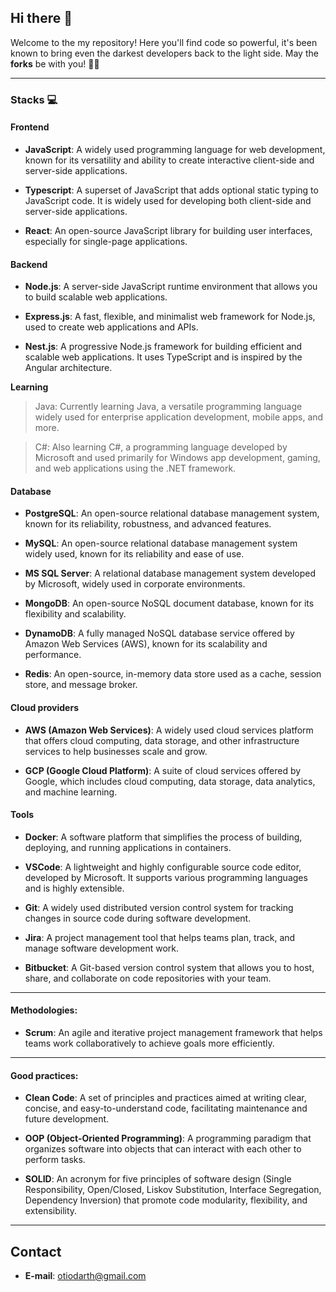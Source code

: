 ## Hi there 🖖

Welcome to the my repository!
Here you'll find code so powerful, it's been known to bring even the darkest developers back to the light side. May the **forks** be with you! 🍴✨

---

### Stacks 💻

#### Frontend

- **JavaScript**: A widely used programming language for web development, known for its versatility and ability to create interactive client-side and server-side applications.

- **Typescript**: A superset of JavaScript that adds optional static typing to JavaScript code. It is widely used for developing both client-side and server-side applications.

- **React**: An open-source JavaScript library for building user interfaces, especially for single-page applications.

#### Backend

- **Node.js**: A server-side JavaScript runtime environment that allows you to build scalable web applications.

- **Express.js**: A fast, flexible, and minimalist web framework for Node.js, used to create web applications and APIs.

- **Nest.js**: A progressive Node.js framework for building efficient and scalable web applications. It uses TypeScript and is inspired by the Angular architecture.

**Learning**

> Java: Currently learning Java, a versatile programming language widely used for enterprise application development, mobile apps, and more.

> C#: Also learning C#, a programming language developed by Microsoft and used primarily for Windows app development, gaming, and web applications using the .NET framework.

#### Database

- **PostgreSQL**: An open-source relational database management system, known for its reliability, robustness, and advanced features.

- **MySQL**: An open-source relational database management system widely used, known for its reliability and ease of use.

- **MS SQL Server**: A relational database management system developed by Microsoft, widely used in corporate environments.

- **MongoDB**: An open-source NoSQL document database, known for its flexibility and scalability.

- **DynamoDB**: A fully managed NoSQL database service offered by Amazon Web Services (AWS), known for its scalability and performance.

- **Redis**: An open-source, in-memory data store used as a cache, session store, and message broker.

#### Cloud providers

- **AWS (Amazon Web Services)**: A widely used cloud services platform that offers cloud computing, data storage, and other infrastructure services to help businesses scale and grow.

- **GCP (Google Cloud Platform)**: A suite of cloud services offered by Google, which includes cloud computing, data storage, data analytics, and machine learning.

#### Tools

- **Docker**: A software platform that simplifies the process of building, deploying, and running applications in containers.

- **VSCode**: A lightweight and highly configurable source code editor, developed by Microsoft. It supports various programming languages and is highly extensible.

- **Git**: A widely used distributed version control system for tracking changes in source code during software development.

- **Jira**: A project management tool that helps teams plan, track, and manage software development work.

- **Bitbucket**: A Git-based version control system that allows you to host, share, and collaborate on code repositories with your team.

---

#### Methodologies:

- **Scrum**: An agile and iterative project management framework that helps teams work collaboratively to achieve goals more efficiently.

---

#### Good practices:

- **Clean Code**: A set of principles and practices aimed at writing clear, concise, and easy-to-understand code, facilitating maintenance and future development.

- **OOP (Object-Oriented Programming)**: A programming paradigm that organizes software into objects that can interact with each other to perform tasks.

- **SOLID**: An acronym for five principles of software design (Single Responsibility, Open/Closed, Liskov Substitution, Interface Segregation, Dependency Inversion) that promote code modularity, flexibility, and extensibility.

---

## Contact

- **E-mail**: otiodarth@gmail.com
